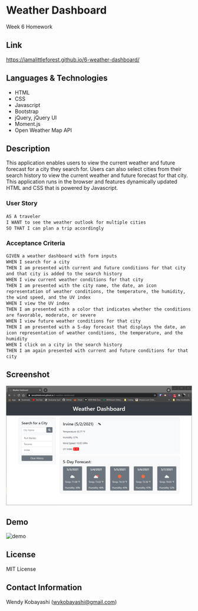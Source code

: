 # Weather Dashboard
Week 6 Homework

## Link
https://iamalittleforest.github.io/6-weather-dashboard/

## Languages & Technologies 
* HTML
* CSS
* Javascript
* Bootstrap
* jQuery, jQuery UI
* Moment.js 
* Open Weather Map API

## Description
This application enables users to view the current weather and future forecast for a city they search for. Users can also select cities from their search history to view the current weather and future forecast for that city. This application runs in the browser and features dynamically updated HTML and CSS that is powered by Javascript.

### User Story

```
AS A traveler
I WANT to see the weather outlook for multiple cities
SO THAT I can plan a trip accordingly
```

### Acceptance Criteria

```
GIVEN a weather dashboard with form inputs
WHEN I search for a city
THEN I am presented with current and future conditions for that city and that city is added to the search history
WHEN I view current weather conditions for that city
THEN I am presented with the city name, the date, an icon representation of weather conditions, the temperature, the humidity, the wind speed, and the UV index
WHEN I view the UV index
THEN I am presented with a color that indicates whether the conditions are favorable, moderate, or severe
WHEN I view future weather conditions for that city
THEN I am presented with a 5-day forecast that displays the date, an icon representation of weather conditions, the temperature, and the humidity
WHEN I click on a city in the search history
THEN I am again presented with current and future conditions for that city
```

## Screenshot
<img src="assets/images/README-screenshot.PNG" alt="screenshot">

## Demo
<img src="assets/images/README-demo.gif" alt="demo">

## License
MIT License

## Contact Information
Wendy Kobayashi (<wykobayashi@gmail.com>)
